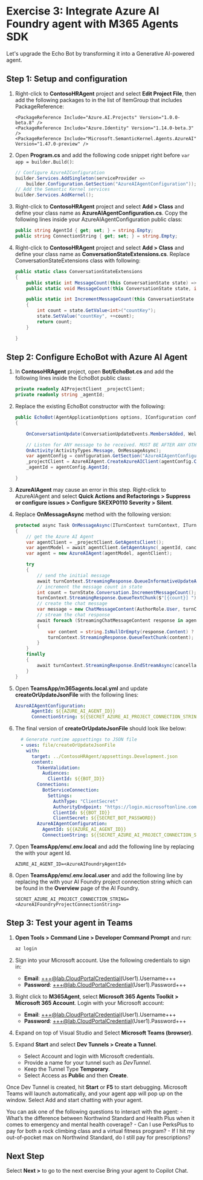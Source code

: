 # Exercise 3: Integrate Azure AI Foundry agent with M365 Agents SDK

Let's upgrade the Echo Bot by transforming it into a Generative AI-powered agent.

## Step 1:  Setup and configuration

1. Right-click to **ContosoHRAgent** project and select **Edit Project File**, then add the following packages to in the list of ItemGroup that includes PackageReference:

    ```
    <PackageReference Include="Azure.AI.Projects" Version="1.0.0-beta.8" /> 
    <PackageReference Include="Azure.Identity" Version="1.14.0-beta.3" /> 
    <PackageReference Include="Microsoft.SemanticKernel.Agents.AzureAI" Version="1.47.0-preview" />  
    ```

1. Open **Program.cs** and add the following code snippet right before `var app = builder.Build()`:
    
    ```csharp
    // Configure AzureAIConfiguration 
    builder.Services.AddSingleton(serviceProvider =>  
        builder.Configuration.GetSection("AzureAIAgentConfiguration")); 
    // Add the Semantic Kernel services 
    builder.Services.AddKernel();
    ```

1. Right-click to **ContosoHRAgent** project and select **Add > Class** and define your class name as **AzureAIAgentConfiguration.cs**. Copy the following lines inside your AzureAIAgentConfiguration public class:

    ```csharp
    public string AgentId { get; set; } = string.Empty; 
    public string ConnectionString { get; set; } = string.Empty; 
    ```

1. Right-click to **ContosoHRAgent** project and select **Add > Class** and define your class name as **ConversationStateExtensions.cs**. Replace ConversationStateExtensions class with following:

    ```csharp
    public static class ConversationStateExtensions 
    { 
        public static int MessageCount(this ConversationState state) => state.GetValue<int>("countKey"); 
        public static void MessageCount(this ConversationState state, int value) => state.SetValue("countKey", value); 

        public static int IncrementMessageCount(this ConversationState state) 
        { 
            int count = state.GetValue<int>("countKey"); 
            state.SetValue("countKey", ++count); 
            return count; 
        } 

    } 
    ```

## Step 2: Configure EchoBot with Azure AI Agent

1. In **ContosoHRAgent** project, open **Bot/EchoBot.cs** and add the following lines inside the EchoBot public class: 

    ```csharp
    private readonly AIProjectClient _projectClient; 
    private readonly string _agentId; 
    ```

1. Replace the existing EchoBot constructor with the following: 

    ```csharp
    public EchoBot(AgentApplicationOptions options, IConfiguration configuration) : base(options) 
    { 

        OnConversationUpdate(ConversationUpdateEvents.MembersAdded, WelcomeMessageAsync); 

        // Listen for ANY message to be received. MUST BE AFTER ANY OTHER MESSAGE HANDLERS 
        OnActivity(ActivityTypes.Message, OnMessageAsync); 
        var agentConfig = configuration.GetSection("AzureAIAgentConfiguration").Get<AzureAIAgentConfiguration>(); 
        _projectClient = AzureAIAgent.CreateAzureAIClient(agentConfig.ConnectionString, new AzureCliCredential()); 
        _agentId = agentConfig.AgentId; 

    } 
    ```

1. **AzureAIAgent** may cause an error in this step. Right-click to AzureAIAgent and select **Quick Actions and Refactorings > Suppress or configure issues > Configure SKEXP0110 Severity > Silent**. 
1. Replace **OnMessageAsync** method with the following version:

    ```csharp
    protected async Task OnMessageAsync(ITurnContext turnContext, ITurnState turnState, CancellationToken cancellationToken) 
    { 
        // get the Azure AI Agent 
        var agentClient = _projectClient.GetAgentsClient(); 
        var agentModel = await agentClient.GetAgentAsync(_agentId, cancellationToken); 
        var agent = new AzureAIAgent(agentModel, agentClient); 

        try 
        { 
            // send the initial message 
            await turnContext.StreamingResponse.QueueInformativeUpdateAsync("Working on it...", cancellationToken); 
            // increment the message count in state 
            int count = turnState.Conversation.IncrementMessageCount(); 
            turnContext.StreamingResponse.QueueTextChunk($"[{count}] "); 
            // create the chat message 
            var message = new ChatMessageContent(AuthorRole.User, turnContext.Activity.Text); 
            // stream the chat response 
            await foreach (StreamingChatMessageContent response in agent.InvokeStreamingAsync(message, cancellationToken: cancellationToken)) 
            { 
                var content = string.IsNullOrEmpty(response.Content) ? "" : response.Content.ToString(); 
                turnContext.StreamingResponse.QueueTextChunk(content); 
            } 
        } 
        finally 
        { 
            await turnContext.StreamingResponse.EndStreamAsync(cancellationToken); 
        } 
    } 
    ```

1. Open **TeamsApp/m365agents.local.yml** and update **createOrUpdateJsonFile** with the following lines:

    ```yml
    AzureAIAgentConfiguration: 
          AgentId: ${{AZURE_AI_AGENT_ID}} 
          ConnectionString: ${{SECRET_AZURE_AI_PROJECT_CONNECTION_STRING}} 
    ```

1. The final version of **createOrUpdateJsonFile** should look like below:

    ```yml
      # Generate runtime appsettings to JSON file
      - uses: file/createOrUpdateJsonFile
        with:
          target: ../ContosoHRAgent/appsettings.Development.json
          content:
            TokenValidation:
              Audiences:
                ClientId: ${{BOT_ID}}
            Connections:
              BotServiceConnection:
                Settings:
                  AuthType: "ClientSecret"
                  AuthorityEndpoint: "https://login.microsoftonline.com/botframework.com"
                  ClientId: ${{BOT_ID}}
                  ClientSecret: ${{SECRET_BOT_PASSWORD}}
            AzureAIAgentConfiguration:
              AgentId: ${{AZURE_AI_AGENT_ID}}
              ConnectionString: ${{SECRET_AZURE_AI_PROJECT_CONNECTION_STRING}}
    ```

1. Open **TeamsApp/env/.env.local** and add the following line by replacing the **<AzureAIFoundryAgentId>** with your agent Id.

    ```
    AZURE_AI_AGENT_ID=<AzureAIFoundryAgentId> 
    ```

1. Open **TeamsApp/env/.env.local.user** and add the following line by replacing the **<AzureAIFoundryProjectConnectionString>** with your AI Foundry project connection string which can be found in the **Overview** page of the AI Foundry.

    ```
    SECRET_AZURE_AI_PROJECT_CONNECTION_STRING=<AzureAIFoundryProjectConnectionString> 
    ```

## Step 3: Test your agent in Teams

1. **Open Tools > Command Line > Developer Command Prompt** and run:

    ```powershell
    az login 
    ```

1. Sign into your Microsoft account. Use the following credentials to sign in:
    - **Email**: +++@lab.CloudPortalCredential(User1).Username+++
    - **Password**: +++@lab.CloudPortalCredential(User1).Password+++

1. Right click to **M365Agent**, select **Microsoft 365 Agents Toolkit > Microsoft 365 Account**. Login with your Microsoft account:
    - **Email**: +++@lab.CloudPortalCredential(User1).Username+++
    - **Password**: +++@lab.CloudPortalCredential(User1).Password+++

1. Expand **<Multiple Startup Projects>** on top of Visual Studio and Select **Microsoft Teams (browser)**.
1. Expand **Start** and select **Dev Tunnels > Create a Tunnel**.  
    * Select Account and login with Microsoft credentials.
    * Provide a name for your tunnel such as *DevTunnel*.
    * Keep the Tunnel Type **Temporary**.
    * Select Access as **Public** and then **Create**.

Once Dev Tunnel is created, hit **Start** or **F5** to start debugging. Microsoft Teams will launch automatically, and your agent app will pop up on the window. Select Add and start chatting with your agent.  

You can ask one of the following questions to interact with the agent: 
    - What’s the difference between Northwind Standard and Health Plus when it comes to emergency and mental health coverage?
    - Can I use PerksPlus to pay for both a rock climbing class and a virtual fitness program?
    - If I hit my out-of-pocket max on Northwind Standard, do I still pay for prescriptions?

## Next Step

Select **Next >** to go to the next exercise Bring your agent to Copilot Chat.